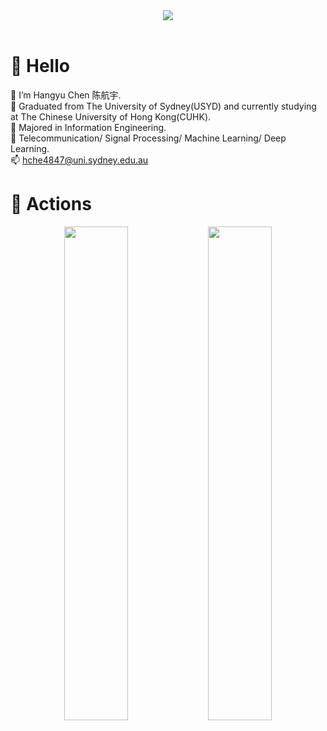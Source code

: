 
<!---
henry0408/henry0408 is a ✨ special ✨ repository because its `README.md` (this file) appears on your GitHub profile.
You can click the Preview link to take a look at your changes.
--->

<!-- 敲代码的图片 -->
<div align="center" ><img order-radius="100px" src="https://cdn.jsdelivr.net/gh/sun0225SUN/photos/images/202108300019556.gif"/></div>
<br>

#  🙋 Hello
:open_book: I’m Hangyu Chen 陈航宇.\
:school: Graduated from The University of Sydney(USYD) and currently studying at The Chinese University of Hong Kong(CUHK).\
:school_satchel: Majored in Information Engineering.\
:dizzy: Telecommunication/ Signal Processing/ Machine Learning/ Deep Learning.\
📫 hche4847@uni.sydney.edu.au

# 🚀 Actions
<!-- 连续提交代码天数记录 -->
<div align="center">
  <img style="overflow:hidden;" src="https://github-readme-streak-stats.herokuapp.com/?user=henry0408&theme=dark&hide_border=true" width=45%>
  <img style="overflow:hidden;" src="https://github-readme-stats.vercel.app/api?username=henry0408&hide_border=true&show_icons=true&theme=dracula&count_private=true" width=45%>
</div>
<br>
